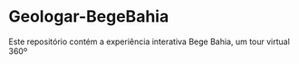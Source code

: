 # Geologar-BegeBahia
Este repositório contém a experiência interativa Bege Bahia, um tour virtual 360º
